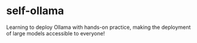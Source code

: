 # self-ollama
Learning to deploy Ollama with hands-on practice, making the deployment of large models accessible to everyone!
